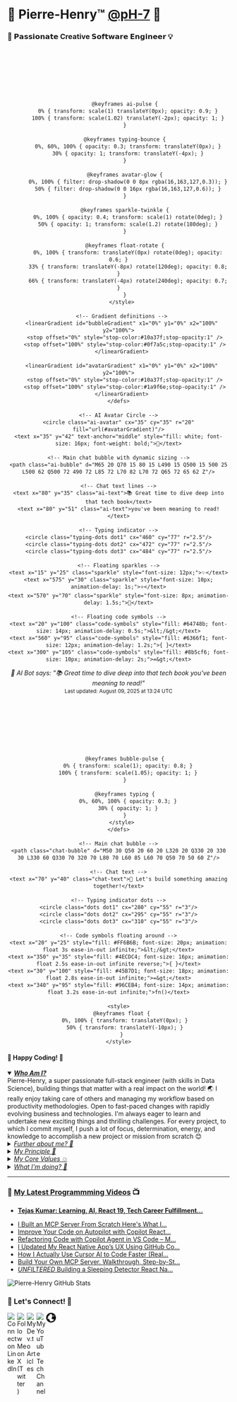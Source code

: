 # 👑 Pierre-Henry™ [@pH-7](https://github.com/pH-7?tab=repositories) 🤖


### 🎡 𝗣𝗮𝘀𝘀𝗶𝗼𝗻𝗮𝘁𝗲 Creative 𝗦𝗼𝗳𝘁𝘄𝗮𝗿𝗲 𝗘𝗻𝗴𝗶𝗻𝗲𝗲𝗿 💡

<!-- DYNAMIC_CHAT:START -->
<div align="center">
  <svg width="600" height="120" viewBox="0 0 600 120" xmlns="http://www.w3.org/2000/svg">
    <!-- Enhanced ChatGPT-style bubble animation -->
    <defs>
      <style>
        .ai-bubble {
          fill: url(#bubbleGradient);
          filter: drop-shadow(0 4px 8px rgba(0,0,0,0.1));
          animation: ai-pulse 3s ease-in-out infinite alternate;
        }
        .ai-text {
          fill: white;
          font-family: 'SF Pro Display', -apple-system, BlinkMacSystemFont, 'Segoe UI', sans-serif;
          font-size: 13px;
          font-weight: 500;
        }
        .typing-dots {
          fill: rgba(255,255,255,0.8);
          animation: typing-bounce 1.8s infinite;
        }
        .dot1 { animation-delay: 0s; }
        .dot2 { animation-delay: 0.3s; }
        .dot3 { animation-delay: 0.6s; }
        .ai-avatar {
          fill: #10a37f;
          animation: avatar-glow 4s ease-in-out infinite;
        }
        .sparkle {
          fill: #ffd700;
          animation: sparkle-twinkle 2s ease-in-out infinite;
        }
        .code-symbols {
          font-family: 'Fira Code', 'JetBrains Mono', monospace;
          font-weight: bold;
          animation: float-rotate 6s ease-in-out infinite;
        }
        
        @keyframes ai-pulse {
          0% { transform: scale(1) translateY(0px); opacity: 0.9; }
          100% { transform: scale(1.02) translateY(-2px); opacity: 1; }
        }
        
        @keyframes typing-bounce {
          0%, 60%, 100% { opacity: 0.3; transform: translateY(0px); }
          30% { opacity: 1; transform: translateY(-4px); }
        }
        
        @keyframes avatar-glow {
          0%, 100% { filter: drop-shadow(0 0 8px rgba(16,163,127,0.3)); }
          50% { filter: drop-shadow(0 0 16px rgba(16,163,127,0.6)); }
        }
        
        @keyframes sparkle-twinkle {
          0%, 100% { opacity: 0.4; transform: scale(1) rotate(0deg); }
          50% { opacity: 1; transform: scale(1.2) rotate(180deg); }
        }
        
        @keyframes float-rotate {
          0%, 100% { transform: translateY(0px) rotate(0deg); opacity: 0.6; }
          33% { transform: translateY(-8px) rotate(120deg); opacity: 0.8; }
          66% { transform: translateY(-4px) rotate(240deg); opacity: 0.7; }
        }
      </style>
      
      <!-- Gradient definitions -->
      <linearGradient id="bubbleGradient" x1="0%" y1="0%" x2="100%" y2="100%">
        <stop offset="0%" style="stop-color:#10a37f;stop-opacity:1" />
        <stop offset="100%" style="stop-color:#0f7a5c;stop-opacity:1" />
      </linearGradient>
      
      <linearGradient id="avatarGradient" x1="0%" y1="0%" x2="100%" y2="100%">
        <stop offset="0%" style="stop-color:#10a37f;stop-opacity:1" />
        <stop offset="100%" style="stop-color:#1a9f6e;stop-opacity:1" />
      </linearGradient>
    </defs>
    
    <!-- AI Avatar Circle -->
    <circle class="ai-avatar" cx="35" cy="35" r="20" fill="url(#avatarGradient)"/>
    <text x="35" y="42" text-anchor="middle" style="fill: white; font-size: 16px; font-weight: bold;">🤖</text>
    
    <!-- Main chat bubble with dynamic sizing -->
    <path class="ai-bubble" d="M65 20 Q70 15 80 15 L490 15 Q500 15 500 25 L500 62 Q500 72 490 72 L85 72 L70 82 L70 72 Q65 72 65 62 Z"/>
    
    <!-- Chat text lines -->
    <text x="80" y="35" class="ai-text">📚 Great time to dive deep into that tech book</text>
    <text x="80" y="51" class="ai-text">you've been meaning to read!</text>
    
    <!-- Typing indicator -->
    <circle class="typing-dots dot1" cx="460" cy="77" r="2.5"/>
    <circle class="typing-dots dot2" cx="472" cy="77" r="2.5"/>
    <circle class="typing-dots dot3" cx="484" cy="77" r="2.5"/>
    
    <!-- Floating sparkles -->
    <text x="15" y="25" class="sparkle" style="font-size: 12px;">✨</text>
    <text x="575" y="30" class="sparkle" style="font-size: 10px; animation-delay: 1s;">⭐</text>
    <text x="570" y="70" class="sparkle" style="font-size: 8px; animation-delay: 1.5s;">💫</text>
    
    <!-- Floating code symbols -->
    <text x="20" y="100" class="code-symbols" style="fill: #64748b; font-size: 14px; animation-delay: 0.5s;">&lt;/&gt;</text>
    <text x="560" y="95" class="code-symbols" style="fill: #6366f1; font-size: 12px; animation-delay: 1.2s;">{ }</text>
    <text x="300" y="105" class="code-symbols" style="fill: #8b5cf6; font-size: 10px; animation-delay: 2s;">=&gt;</text>
  </svg>
</div>

<div align="center">
  <em>🤖 AI Bot says: "📚 Great time to dive deep into that tech book you've been meaning to read!"</em><br>
  <small>Last updated: August 09, 2025 at 13:24 UTC</small>
</div>
<!-- DYNAMIC_CHAT:END -->

<div align="center">
  <svg width="400" height="120" viewBox="0 0 400 120" xmlns="http://www.w3.org/2000/svg">
    <!-- Chat bubble animation -->
    <defs>
      <style>
        .chat-bubble {
          fill: #4A90E2;
          animation: bubble-pulse 2s ease-in-out infinite alternate;
        }
        .chat-text {
          fill: white;
          font-family: 'Arial', sans-serif;
          font-size: 12px;
          font-weight: bold;
        }
        .dots {
          fill: white;
          animation: typing 1.5s infinite;
        }
        .dot1 { animation-delay: 0s; }
        .dot2 { animation-delay: 0.2s; }
        .dot3 { animation-delay: 0.4s; }

        @keyframes bubble-pulse {
          0% { transform: scale(1); opacity: 0.8; }
          100% { transform: scale(1.05); opacity: 1; }
        }

        @keyframes typing {
          0%, 60%, 100% { opacity: 0.3; }
          30% { opacity: 1; }
        }
      </style>
    </defs>

    <!-- Main chat bubble -->
    <path class="chat-bubble" d="M50 30 Q50 20 60 20 L320 20 Q330 20 330 30 L330 60 Q330 70 320 70 L80 70 L60 85 L60 70 Q50 70 50 60 Z"/>

    <!-- Chat text -->
    <text x="70" y="40" class="chat-text">💬 Let's build something amazing together!</text>

    <!-- Typing indicator dots -->
    <circle class="dots dot1" cx="280" cy="55" r="3"/>
    <circle class="dots dot2" cx="295" cy="55" r="3"/>
    <circle class="dots dot3" cx="310" cy="55" r="3"/>

    <!-- Code symbols floating around -->
    <text x="20" y="25" style="fill: #FF6B6B; font-size: 20px; animation: float 3s ease-in-out infinite;">&lt;/&gt;</text>
    <text x="350" y="35" style="fill: #4ECDC4; font-size: 16px; animation: float 2.5s ease-in-out infinite reverse;">{ }</text>
    <text x="30" y="100" style="fill: #45B7D1; font-size: 18px; animation: float 2.8s ease-in-out infinite;">=&gt;</text>
    <text x="340" y="95" style="fill: #96CEB4; font-size: 14px; animation: float 3.2s ease-in-out infinite;">fn()</text>

    <style>
      @keyframes float {
        0%, 100% { transform: translateY(0px); }
        50% { transform: translateY(-10px); }
      }
    </style>
  </svg>
</div>

#### 🏁 Happy Coding! 🤗

<details open><summary><ins><strong><em>Who Am I?</em></strong></ins></summary>
  Pierre-Henry, a super passionate full-stack engineer (with skills in Data Science), building things that matter with a real impact on the world! 🌏 I really enjoy taking care of others and managing my workflow based on productivity methodologies. Open to fast-paced changes with rapidly evolving business and technologies. I'm always eager to learn and undertake new exciting things and thrilling challenges. For every project, to which I commit myself, I push a lot of focus, determination, energy, and knowledge to accomplish a new project or mission from scratch 😊
</details>

<details><summary><ins><em>Further about me? 🤔</em></ins></summary>
  <p>👉 <strong><a href="https://pierrehenry.be">PierreHenry.BE</a></strong> 🏁</p>
  <p>
    <img alt="Pierre-Henry Soria, GitHub Readme Streak Stats" src="https://github-readme-streak-stats.herokuapp.com?user=pH-7" />
  </p> 
</details>

<details><summary><ins><em>My Principle 🎂</em></ins></summary>
  <em>🧠 Never Stop Learning &amp; Researching! 🚀</em>
  
  ```mermaid
  journey
    title 🌞 My Daily Routine 🏆
    section Breakfast
      TypeScript: 5
    section Lunch
      React: 5
    section Dinner
      IntegrationTests: 5
  ```
</details>

<details><summary><ins><em>My Core Values 💥</em></ins></summary>

✅ **Enthusiastic and Highly Passionate** engineer.

✅ **Experience building complex and scalable applications**, online communities, SaaS and modern CMS from scratch.

✅ **Strong knowledge in design patterns** (GRASP, Factory, Strategy, Observer, DI, ADR, MVC, ...).

✅ **Clean Code, DRY and SOLID principles** are second nature to me.

✅ **Give lots of focus, perseverance, and knowledge** to accomplish as best I can a new project from scratch.

✅ **Passion for writing secure, testable and scalable applications**, following the best coding practices.

✅ **Growth mindset**, I always tend to see mistakes as "learning experiences & continuous improvements" for myself, and those around me.

✅ **Love sharing** knowledge and helping others.

✅ **As a lifelong learner, learning is my core value**. Developing new skills on a daily basis is essential to me.

✅ **Working with Agile** methodologies such as Scrum and Kanban.

</details>

<details><summary><ins><em>What I'm doing? 💪</em></ins></summary>

✔️ Coding <a href="https://pierrehenry.be/realtime-github-activity.html" target="_blank" rel="noopener">exciting projects</a> 🥳

✔️ Writing interesting articles on <a href="https://pierrewriter.com">PierreWriter</a> 📝

✔️ Drinking coffes/teas ☕️ and eating vegetarian healthy food 🥕

✔️ Listening to information Podcasts and Audible 🎧 while walking/hiking 🐾

✔️ Keeping myself up-to-date with the latest programming methodologies and concepts (thanks to amazing video courses I regularly purchase 🤗).

</details>

---

### 🎉 [My Latest Programmming Videos](https://www.youtube.com/@pH7Programming/videos) 📺

- **[Tejas Kumar: Learning, AI, React 19, Tech Career Fulfillment...](https://www.youtube.com/watch?v=K3SR37pIzVs)**
<!-- YOUTUBE:START -->
- [I Built an MCP Server From Scratch   Here&#39;s What I...](https://www.youtube.com/watch?v=VL3lYdHmW2Y)
- [Improve Your Code on Autopilot with Copilot React...](https://www.youtube.com/watch?v=swTfw4tP0nY)
- [Refactoring Code with Copilot Agent in VS Code – M...](https://www.youtube.com/watch?v=UPcF-uGer3Y)
- [I Updated My React Native App’s UX Using GitHub Co...](https://www.youtube.com/watch?v=10LxN1033uU)
- [How I Actually Use Cursor AI to Code Faster &lpar;Real...](https://www.youtube.com/watch?v=rgKH8vCzpyI)
- [Build Your Own MCP Server. Walkthrough, Step-by-St...](https://www.youtube.com/watch?v=DEaSz8kVPH8)
- [*UNFILTERED* Building a Sleeping Detector React Na...](https://www.youtube.com/watch?v=xvVn5nb1ow0)
<!-- YOUTUBE:END -->


![Pierre-Henry GitHub Stats](https://github-readme-stats.vercel.app/api?username=pH-7&show_icons=true&include_all_commits=true)


### 👋 Let's Connect! 🤗

[<img align="left" alt="Connect on LinkedIn" width="22px" src="https://cdn.jsdelivr.net/npm/simple-icons@v11/icons/linkedin.svg" />][linkedin-url]
[<img align="left" alt="Follow Me on X (Twitter)" width="22px" src="https://cdn.jsdelivr.net/npm/simple-icons@11/icons/x.svg" />][twitter-url]
[<img align="left" alt="My Dev.to Articles" width="22px" src="https://cdn.jsdelivr.net/npm/simple-icons@v11/icons/devdotto.svg" />][dev-url]
[<img align="left" alt="My YouTube Tech Channel" width="22px" src="https://cdn.jsdelivr.net/npm/simple-icons@v11/icons/youtube.svg" />][youtube-url]
[<img align="left" alt="PierreHenry's" width="22px" src="https://raw.githubusercontent.com/iconic/open-iconic/master/svg/globe.svg" />][author-url]


<!-- GitHub's Markdown reference links -->
[linkedin-url]: https://www.linkedin.com/in/ph7enry/
[twitter-url]: https://x.com/phenrysay
[dev-url]: https://dev.to/pierre/
[youtube-url]: https://www.youtube.com/channel/UCGqLuT0upPiocwYSnnmqt2g
[author-url]: https://pierrehenry.be
